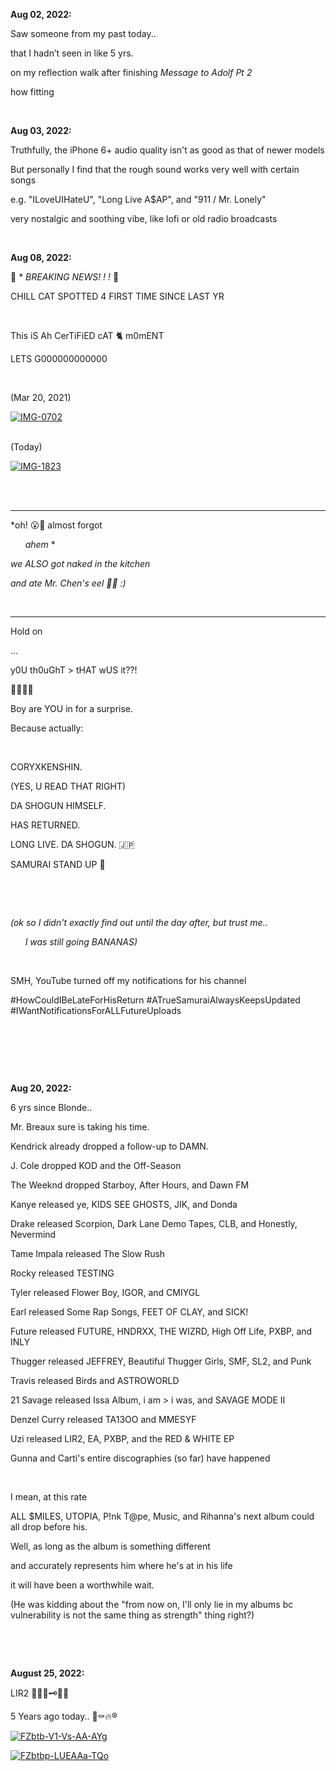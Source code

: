 **Aug 02, 2022:**

Saw someone from my past today..

that I hadn’t seen in like 5 yrs. 

on my reflection walk after finishing *Message to Adolf Pt 2* 

how fitting

&nbsp; 

**Aug 03, 2022:**

Truthfully, the iPhone 6+ audio quality isn't as good as that of newer models

But personally I find that the rough sound works very well with certain songs

e.g. "ILoveUIHateU", "Long Live A$AP", and "911 / Mr. Lonely"

very nostalgic and soothing vibe, like lofi or old radio broadcasts

&nbsp;

**Aug 08, 2022:**

🚨 * *BREAKING NEWS! ! !* 🚨

CHILL CAT SPOTTED 4 FIRST TIME 
SINCE LAST YR

&nbsp;

This iS Ah CerTiFiED cAT 🐈‍ m0mENT

LETS G000000000000

&nbsp;

(Mar 20, 2021)

<a href="https://ibb.co/VSVYPKX"><img src="https://i.ibb.co/6PY0fd6/IMG-0702.jpg" alt="IMG-0702" border="0"></a><br /><a target='_blank' href='https://imgbb.com/'></a><br />

(Today)

<a href="https://ibb.co/wwsQWH7"><img src="https://i.ibb.co/4YdSTy2/IMG-1823.jpg" alt="IMG-1823" border="0"></a><br /><a target='_blank' href='https://imgbb.com/'></a><br />

&nbsp;

********************
*oh! 😮🫢 almost forgot

&nbsp; &nbsp; &nbsp; *ahem* *

*we ALSO got naked in the kitchen*

*and ate Mr. Chen's eel 🙈🤪 :)* 

&nbsp;

********************
Hold on 

...

y0U th0uGhT > tHAT wUS it??!

🤣🤣🤣🤣 

Boy are YOU in for a surprise. 

Because actually:

&nbsp;

CORYXKENSHIN. 

(YES, U READ THAT RIGHT)

DA SHOGUN HIMSELF. 

HAS RETURNED. 

LONG LIVE. DA SHOGUN. 🇯🇵

SAMURAI STAND UP 🫡

&nbsp;

&nbsp;

*(ok so I didn't exactly find out until the day after, but trust me..* 

&nbsp; &nbsp; &nbsp; *I was still going BANANAS)*

&nbsp;

SMH, YouTube turned off my notifications for his channel

#HowCouldIBeLateForHisReturn 
#ATrueSamuraiAlwaysKeepsUpdated 
#IWantNotificationsForALLFutureUploads

&nbsp;

&nbsp;

&nbsp;

**Aug 20, 2022:**

6 yrs since Blonde.. 

Mr. Breaux sure is taking his time.

Kendrick already dropped a follow-up to DAMN.

J. Cole dropped KOD and the Off-Season

The Weeknd dropped Starboy, After Hours, and Dawn FM

Kanye released ye, KIDS SEE GHOSTS, JIK, and Donda

Drake released Scorpion, Dark Lane Demo Tapes, CLB, and Honestly, Nevermind

Tame Impala released The Slow Rush

Rocky released TESTING

Tyler released Flower Boy, IGOR, and CMIYGL

Earl released Some Rap Songs, FEET OF CLAY, and SICK!

Future released FUTURE, HNDRXX, THE WIZRD, High Off Life, PXBP, and INLY

Thugger released JEFFREY, Beautiful Thugger Girls, SMF, SL2, and Punk

Travis released Birds and ASTROWORLD

21 Savage released Issa Album, i am > i was, and SAVAGE MODE II

Denzel Curry released TA13OO and MMESYF

Uzi released LIR2, EA, PXBP, and the RED & WHITE EP 

Gunna and Carti's entire discographies (so far) have happened

&nbsp;

I mean, at this rate 

ALL $MILES, UTOPIA, P!nk T@pe, Music, and Rihanna's next album could all drop before his.

Well, as long as the album is something different 

and accurately represents him where he's at in his life

it will have been a worthwhile wait. 

(He was kidding about the "from now on, I'll only lie in my albums bc vulnerability is not the same thing as strength" thing right?) 

&nbsp; 

&nbsp; 

**August 25, 2022:**

LIR2 🥀🦇💔🗝🐻‍❄️

5 Years ago today.. 🚧⚰️🔥®

<a href="https://ibb.co/3yjf7Sq"><img src="https://i.ibb.co/Gv8s0CL/FZbtb-V1-Vs-AA-AYg.png" alt="FZbtb-V1-Vs-AA-AYg" border="0"></a>

<a href="https://ibb.co/Vmjj0Cd"><img src="https://i.ibb.co/tXmmw2S/FZbtbp-LUEAAa-TQo.jpg" alt="FZbtbp-LUEAAa-TQo" border="0"></a> 


